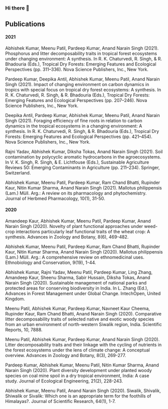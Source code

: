### Hi there 👋

<!--
**Abhikumar86/abhikumar86** is a ✨ _special_ ✨ repository because its `README.md` (this file) appears on your GitHub profile.

Here are some ideas to get you started:

- 🔭 I’m currently working on ...
- 🌱 I’m currently learning ...
- 👯 I’m looking to collaborate on ...
- 🤔 I’m looking for help with ...
- 💬 Ask me about ...
- 📫 How to reach me: ...
- 😄 Pronouns: ...
- ⚡ Fun fact: ...
-->

## Publications

#### 2021

Abhishek Kumar, Meenu Patil, Pardeep Kumar, Anand Narain Singh (2021). Phosphorus and litter decomposability traits in tropical forest ecosystems under changing environment: A synthesis. In R. K. Chaturvedi, R. Singh, & R. Bhadouria (Eds.), Tropical Dry Forests: Emerging Features and Ecological Perspectives (pp. 311–336). Nova Science Publishers, Inc., New York.
 

Pardeep Kumar, Deepika Antil, Abhishek Kumar, Meenu Patil, Anand Narain Singh (2021). Impact of changing environment on carbon dynamics in tropics with special focus on tropical dry forest ecosystems: A synthesis. In R. K. Chaturvedi, R. Singh, & R. Bhadouria (Eds.), Tropical Dry Forests: Emerging Features and Ecological Perspectives (pp. 207–246). Nova Science Publishers, Inc., New York.
 

Deepika Antil, Pardeep Kumar, Abhishek Kumar, Meenu Patil, Anand Narain Singh (2021). Foraging efficiency of fine roots in relation to carbon dynamics in the tropical ecosystems in a changing environment: A synthesis. In R. K. Chaturvedi, R. Singh, & R. Bhadouria (Eds.), Tropical Dry Forests: Emerging Features and Ecological Perspectives (pp. 421–454). Nova Science Publishers, Inc., New York.
 

Rajni Yadav, Abhishek Kumar, Diksha Tokas, Anand Narain Singh (2021). Soil contamination by polycyclic aromatic hydrocarbons in the agroecosystems. In V. K. Singh, R. Singh, & E. Lichtfouse (Eds.), Sustainable Agriculture Reviews 50: Emerging Contaminants in Agriculture (pp. 211–234). Springer, Switzerland.
  

Abhishek Kumar, Meenu Patil, Pardeep Kumar, Ram Chand Bhatti, Rupinder Kaur, Nitin Kumar Sharma, Anand Narain Singh (2021). Mallotus philippensis (Lam.) Müll. Arg.: A review on its pharmacology and phytochemistry. Journal of Herbmed Pharmacology, 10(1), 31-50.
  

#### 2020

Amandeep Kaur, Abhishek Kumar, Meenu Patil, Pardeep Kumar, Anand Narain Singh (2020). Novelty of plant functional approaches under weed-crop interactions particularly leaf functional traits of the wheat crop: A synthesis. Advances in Zoology and Botany, 8(6), 469-482.
   

Abhishek Kumar, Meenu Patil, Pardeep Kumar, Ram Chand Bhatti, Rupinder Kaur, Nitin Kumar Sharma, Anand Narain Singh (2020). Mallotus philippensis (Lam.) Müll. Arg.: A comprehensive review on ethnomedicinal uses. Ethnobiology and Conservation, 9(19), 1-44.
   

Abhishek Kumar, Rajni Yadav, Meenu Patil, Pardeep Kumar, Ling Zhang, Amandeep Kaur, Sheenu Sharma, Sabir Hussain, Diksha Tokas, Anand Narain Singh (2020). Sustainable management of national parks and protected areas for conserving biodiversity in India. In L. Zhang (Ed.), Advances in Forest Management under Global Change. IntechOpen, United Kingdom.
  

Meenu Patil, Abhishek Kumar, Pardeep Kumar, Navneet Kaur Cheema, Rupinder Kaur, Ram Chand Bhatti, Anand Narain Singh (2020). Comparative litter decomposability traits of selected native and exotic woody species from an urban environment of north-western Siwalik region, India. Scientific Reports, 10, 7888.
   

Meenu Patil, Abhishek Kumar, Pardeep Kumar, Anand Narain Singh (2020). Litter decomposability traits and their linkage with the cycling of nutrients in the forest ecosystems under the lens of climate change: A conceptual overview. Advances in Zoology and Botany, 8(3), 269-277.
   

Pardeep Kumar, Abhishek Kumar, Meenu Patil, Nitin Kumar Sharma, Anand Narain Singh (2020). Plant diversity development under planted woody species on coal mine spoil in a dry tropical environment, India: A case study. Journal of Ecological Engineering, 21(2), 228-243.
   

Abhishek Kumar, Meenu Patil, Anand Narain Singh (2020). Siwalik, Shivalik, Shiwalik or Sivalik: Which one is an appropriate term for the foothills of Himalayas?. Journal of Scientific Research, 64(1), 1-7.
